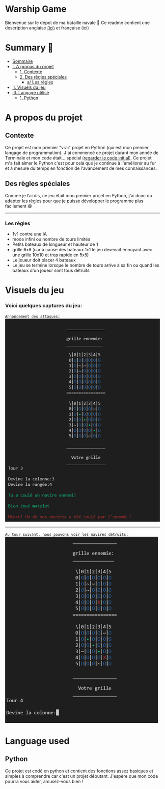 # Warship Game

Bienvenue sur le dépot de ma bataille navale 👋
Ce readme contient une description anglaise [(ici)](../README.md) et française (ici)

# Summary 📄

- [Sommaire](#sommaire)
- [I. A propos du projet](#A-propos-du-projet)
  - [1. Contexte](#Contexte)
  - [2. Des règles spéciales](#Des-règles-spéciales)
    - [a/ Les règles](#Les-règles)
- [II. Visuels du jeu](#Visuels-du-jeu)
- [III. Langage utilisé](#Langage-utilisé)
  - [1. Python](#Python)

# A propos du projet

## Contexte

Ce projet est mon premier "vrai" projet en Python (qui est mon premier langage de programmation). 
J'ai commencé ce projet durant mon année de Terminale et mon code était... spécial [(regarder le code initial)](./games/warship_v1.py).
Ce projet m'a fait aimer le Python c'est pour cela que je continue à l'améliorer au fur et à mesure du temps en fonction de l'avancement de mes connaissances.

## Des règles spéciales

Comme je l'ai dis, ce jeu était mon premier projet en Python, j'ai donc du adapter les règles pour que je puisse développer le programme plus facilement 😅

---

### Les règles
- 1v1 contre une IA
- mode infini ou nombre de tours limités
- Petits bateaux de longueur et hauteur de 1
- grille 6x6 (car à cause des bateaux 1x1 le jeu devenait ennuyant avec une grille 10x10 et trop rapide en 5x5)
- Le joueur doit placer 4 bateaux
- Le jeu se termine lorsque le nombre de tours arrive à sa fin ou quand les bateaux d'un joueur sont tous détruits

# Visuels du jeu

### Voici quelques captures du jeu:
``Annoncement des attaques:``
![](../img/warship_1.png)

---

``Au tour suivant, nous pouvons voir les navires détruits:``
![](../img/warship_2.png)

# Language used

## Python

Ce projet est codé en python et contient des fonctions assez basiques et simples à comprendre car c'est un projet débutant.
J'espère que mon code pourra vous aider, amusez-vous bien !